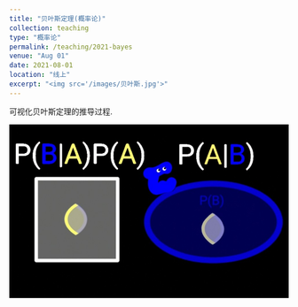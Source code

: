 ```yaml
---
title: "贝叶斯定理(概率论)"
collection: teaching
type: "概率论"
permalink: /teaching/2021-bayes
venue: "Aug 01"
date: 2021-08-01
location: "线上"
excerpt: "<img src='/images/贝叶斯.jpg'>"
---
```


可视化贝叶斯定理的推导过程.

<a href="https://www.bilibili.com/video/BV1Bo4y1S7ye">
<img src='/images/贝叶斯.jpg'>
</a>

